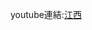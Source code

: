 <html>
    <hesd>
        <mata charset="utf-8"></mata>
    </hesd>
    <body>
        <p>youtube連結:<a href="https://www.youtube.com/channel/UCUL3ftFNvPovS-f18SdFhEg">江西</a></p>
    </body>
